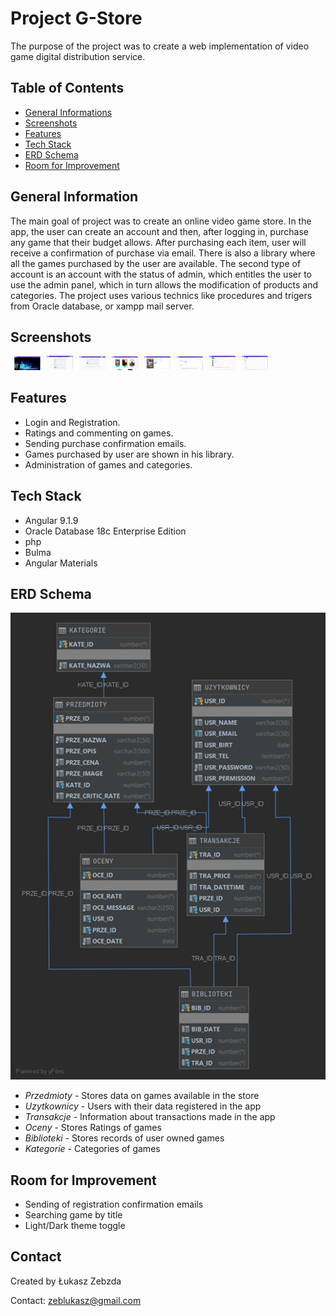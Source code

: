 # Project G-Store

The purpose of the project was to create a web implementation of video game digital distribution service.

## Table of Contents

- [General Informations](#general-information)
- [Screenshots](#screenshots)
- [Features](#features)
- [Tech Stack](#tech-stack)
- [ERD Schema](#erd-schema)
- [Room for Improvement](#room-for-improvement)

## General Information

The main goal of project was to create an online video game store. In the app, the user can create an account and then, after logging in, purchase any game that their budget allows. After purchasing each item, user will receive a confirmation of purchase via email. There is also a library where all the games purchased by the user are available. The second type of account is an account with the status of admin, which entitles the user to use the admin panel, which in turn allows the modification of products and categories. The project uses various technics like procedures and trigers from Oracle database, or xampp mail server.

## Screenshots

<p float="left">
<img src="/readMeImages/main_menu_screen.png" alt="Main menu" width="48">
<img src="/readMeImages/registration_screen.png" alt="Registration screen" width="48">
<img src="/readMeImages/login_screen.png" alt="Login screen" width="48">
<img src="/readMeImages/shop_screen.png" alt="Shop screen" width="48">
<img src="/readMeImages/game_details_screen.png" alt="Game details" width="48">
<img src="/readMeImages/ratings_comments_screen.png" alt="Ratings and comments" width="48">
<img src="/readMeImages/admin_items_screen.png" alt="Admin - items" width="48">
<img src="/readMeImages/admin_categories_screen.png" alt="Admin - categories" width="48">
</p>

## Features

- Login and Registration.
- Ratings and commenting on games.
- Sending purchase confirmation emails.
- Games purchased by user are shown in his library.
- Administration of games and categories.

## Tech Stack

- Angular 9.1.9
- Oracle Database 18c Enterprise Edition
- php
- Bulma
- Angular Materials

## ERD Schema

![ERD Schema](/readMeImages/erd_schema.png)

- _Przedmioty_ - Stores data on games available in the store
- _Uzytkownicy_ - Users with their data registered in the app
- _Transakcje_ - Information about transactions made in the app
- _Oceny_ - Stores Ratings of games
- _Biblioteki_ - Stores records of user owned games
- _Kategorie_ - Categories of games

## Room for Improvement

- Sending of registration confirmation emails
- Searching game by title
- Light/Dark theme toggle

## Contact

Created by Łukasz Zebzda

Contact: zeblukasz@gmail.com
